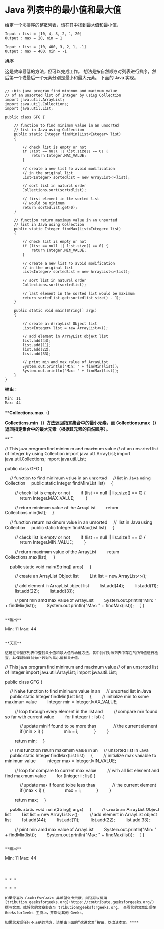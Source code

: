 # Java 列表中的最小值和最大值

给定一个未排序的整数列表，请在其中找到最大值和最小值。

```
Input : list = [10, 4, 3, 2, 1, 20]
Output : max = 20, min = 1

Input : list = [10, 400, 3, 2, 1, -1]
Output : max = 400, min = -1

```

**排序**

这是效率最低的方法，但可以完成工作。 想法是按自然顺序对列表进行排序，然后第一个或最后一个元素分别是最小和最大元素。 下面的 Java 实现。

```

// This java program find minimum and maximum value 
// of an unsorted list of Integer by using Collection 
import java.util.ArrayList; 
import java.util.Collections; 
import java.util.List; 

public class GFG { 

    // function to find minimum value in an unsorted 
    // list in Java using Collection 
    public static Integer findMin(List<Integer> list) 
    { 

        // check list is empty or not 
        if (list == null || list.size() == 0) { 
            return Integer.MAX_VALUE; 
        } 

        // create a new list to avoid modification  
        // in the original list 
        List<Integer> sortedlist = new ArrayList<>(list); 

        // sort list in natural order 
        Collections.sort(sortedlist); 

        // first element in the sorted list 
        // would be minimum 
        return sortedlist.get(0); 
    } 

    // function return maximum value in an unsorted 
    // list in Java using Collection 
    public static Integer findMax(List<Integer> list) 
    { 

        // check list is empty or not 
        if (list == null || list.size() == 0) { 
            return Integer.MIN_VALUE; 
        } 

        // create a new list to avoid modification 
        // in the original list 
        List<Integer> sortedlist = new ArrayList<>(list); 

        // sort list in natural order 
        Collections.sort(sortedlist); 

        // last element in the sorted list would be maximum 
        return sortedlist.get(sortedlist.size() - 1); 
    } 

    public static void main(String[] args) 
    { 

        // create an ArrayList Object list 
        List<Integer> list = new ArrayList<>(); 

        // add element in ArrayList object list 
        list.add(44); 
        list.add(11); 
        list.add(22); 
        list.add(33); 

        // print min amd max value of ArrayList 
        System.out.println("Min: " + findMin(list)); 
        System.out.println("Max: " + findMax(list)); 
    } 
} 

```

**输出**：

```
Min: 11
Max: 44
```

 ****Collections.max（）** 

 **Collections.min（）方法返回指定集合中的最小元素，而 Collections.max（）返回指定集合中的最大元素（根据其元素的自然顺序）。**

 **```

// This java program find minimum and maximum value 
// of an unsorted list of Integer by using Collection 
import java.util.ArrayList; 
import java.util.Collections; 
import java.util.List; 

public class GFG { 

    // function to find minimum value in an unsorted 
    // list in Java using Collection 
    public static Integer findMin(List<Integer> list) 
    { 

        // check list is empty or not 
        if (list == null || list.size() == 0) { 
            return Integer.MAX_VALUE; 
        } 

        // return minimum value of the ArrayList 
        return Collections.min(list); 
    } 

    // function return maximum value in an unsorted 
    //  list in Java using Collection 
    public static Integer findMax(List<Integer> list) 
    { 

        // check list is empty or not 
        if (list == null || list.size() == 0) { 
            return Integer.MIN_VALUE; 
        } 

        // return maximum value of the ArrayList 
        return Collections.max(list); 
    } 

    public static void main(String[] args) 
    { 

        // create an ArrayList Object list 
        List<Integer> list = new ArrayList<>(); 

        // add element in ArrayList object list 
        list.add(44); 
        list.add(11); 
        list.add(22); 
        list.add(33); 

        // print min amd max value of ArrayList 
        System.out.println("Min: " + findMin(list)); 
        System.out.println("Max: " + findMax(list)); 
    } 
} 

```

**输出**：

```
Min: 11
Max: 44
```

**天真**

这是在未排序列表中查找最小值和最大值的幼稚方法，其中我们对照列表中存在的所有值进行检查，并保持到目前为止找到的最小值和最大值。

```

// This java program find minimum and maximum value 
// of an unsorted list of Integer 
import java.util.ArrayList; 
import java.util.List; 

public class GFG { 

    // Naive function to find minimum value in an 
    // unsorted list in Java 
    public static Integer findMin(List<Integer> list) 
    { 
        // initialize min to some maximum value 
        Integer min = Integer.MAX_VALUE; 

        // loop through every element in the list and 
        // compare min found so far with current value 
        for (Integer i : list) { 

            // update min if found to be more than  
            // the current element 
            if (min > i) { 
                min = i; 
            } 
        } 

        return min; 
    } 

    // This function return maximum value in an 
    // unsorted list in Java 
    public static Integer findMax(List<Integer> list) 
    { 
        // initialize max variable to minimum value 
        Integer max = Integer.MIN_VALUE; 

        // loop for compare to current max value 
        // with all list element and find maximum value 
        for (Integer i : list) { 

            // update max if found to be less than  
            // the current element 
            if (max < i) { 
                max = i; 
            } 
        } 

        return max; 
    } 

    public static void main(String[] args) 
    { 
        // create an ArrayList Object list 
        List<Integer> list = new ArrayList<>(); 
        // add element in ArrayList object list 
        list.add(44); 
        list.add(11); 
        list.add(22); 
        list.add(33); 

        // print min amd max value of ArrayList 
        System.out.println("Min: " + findMin(list)); 
        System.out.println("Max: " + findMax(list)); 
    } 
} 

```

**输出**：

```
Min: 11
Max: 44
```



* * *

* * *

如果您喜欢 GeeksforGeeks 并希望做出贡献，则还可以使用 [tribution.geeksforgeeks.org](https://contribute.geeksforgeeks.org/) 撰写文章，或将您的文章邮寄至 tribution@geeksforgeeks.org。 查看您的文章出现在 GeeksforGeeks 主页上，并帮助其他 Geeks。

如果您发现任何不正确的地方，请单击下面的“改进文章”按钮，以改进本文。****